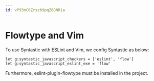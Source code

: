 ```yaml
---
id: vP93nC6Zrszb9pqZ68NR1a
---
```



# Flowtype and Vim

To use Syntastic with ESLint and Vim, we config Syntastic as below:

```vimscript
let g:syntastic_javascript_checkers = ['eslint', 'flow']
let g:syntastic_javascript_eslint_exe = 'flow'
```

Furthermore, eslint-plugin-flowtype must be installed in the project.
